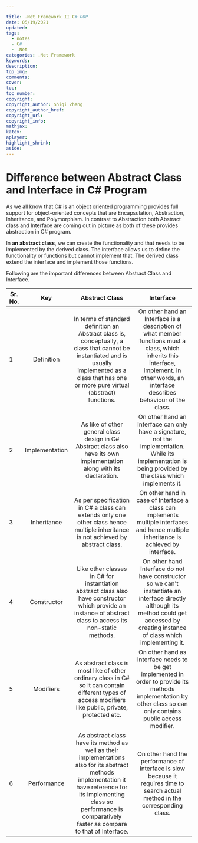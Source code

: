 ```yaml
---

title: .Net Framework II C# OOP
date: 05/19/2021
updated: 
tags: 
  - notes
  - C#
  - .Net
categories: .Net Framework
keywords: 
description: 
top_img: 
comments: 
cover: 
toc: 
toc_number: 
copyright:
copyright_author: Shiqi Zhang
copyright_author_href:
copyright_url:
copyright_info:
mathjax:
katex:
aplayer:
highlight_shrink:
aside:
---
```


# Difference between Abstract Class and Interface in C# Program

As we all know that C# is an object oriented programming provides full support for object-oriented concepts that are Encapsulation, Abstraction, Inheritance, and Polymorphism. In contrast to Abstraction both Abstract class and Interface are coming out in picture as both of these provides abstraction in C# program.

In **an abstract class**, we can create the functionality and that needs to be implemented by the derived class. The interface allows us to define the functionality or functions but cannot implement that. The derived class extend the interface and implement those functions.

Following are the important differences between Abstract Class and Interface.

| Sr. No. |      Key       |                        Abstract Class                        |                          Interface                           |
| ------- | :------------: | :----------------------------------------------------------: | :----------------------------------------------------------: |
| 1       |   Definition   | In terms of standard definition an Abstract class is, conceptually, a class that cannot be instantiated and is usually implemented as a class that has one or more pure virtual (abstract) functions. | On other hand an Interface is a description of what member functions must a class, which inherits this interface, implement. In other words, an interface describes behaviour of the class. |
| 2       | Implementation | As like of other general class design in C# Abstract class also have its own implementation along with its declaration. | On other hand an Interface can only have a signature, not the implementation. While its implementation is being provided by the class which implements it. |
| 3       |  Inheritance   | As per specification in C# a class can extends only one other class hence multiple inheritance is not achieved by abstract class. | On other hand in case of Interface a class can implements multiple interfaces and hence multiple inheritance is achieved by interface. |
| 4       |  Constructor   | Like other classes in C# for instantiation abstract class also have constructor which provide an instance of abstract class to access its non-static methods. | On other hand Interface do not have constructor so we can't instantiate an interface directly although its method could get accessed by creating instance of class which implementing it. |
| 5       |   Modifiers    | As abstract class is most like of other ordinary class in C# so it can contain different types of access modifiers like public, private, protected etc. | On other hand as Interface needs to be get implemented in order to provide its methods implementation by other class so can only contains public access modifier. |
| 6       |  Performance   | As abstract class have its method as well as their implementations also for its abstract methods implementation it have reference for its implementing class so performance is comparatively faster as compare to that of Interface. | On other hand the performance of interface is slow because it requires time to search actual method in the corresponding class. |

